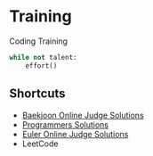 # Training
Coding Training

```python
while not talent:
    effort()
```

## Shortcuts
* [Baekjoon Online Judge Solutions](./tasks/oj/boj/)
* [Programmers Solutions](./tasks/oj/programmers)
* [Euler Online Judge Solutions](./tasks/oj/euleroj)
* LeetCode